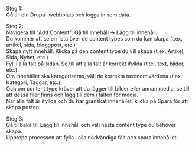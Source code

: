 Steg 1:<br />
    Gå till din Drupal-webbplats och logga in som data.<br />
 
Steg 2:<br />
    Navigera till "Add Content": Gå till Innehåll -> Lägg till innehåll.<br />
    Du kommer att se en lista över de content types som du kan skapa (t.ex. artikel, sida, bloggpost, etc.)<br />
    Skapa nytt innehåll: Klicka på den content type du vill skapa (t.ex. Artikel, Sida, Nyhet, etc.)<br />
    Fyll i alla fält på sidan. Se till att alla fält är korrekt ifyllda (titel, text, bilder, etc.)<br />
    Om innehållet ska kategoriseras, välj de korrekta taxonomivärdena (t.ex. Kategori, Taggar, etc.)<br />
    Och om content type kräver att du lägger till bilder eller annan media, se till att dessa filer finns och lägg till dem i fälten för media.<br />
    När alla fält är ifyllda och du har granskat innehållet, klicka på Spara för att skapa posten.<br />
 
Steg 3:<br />
    Gå tillbaka till Lägg till innehåll och välj nästa content type du behöver skapa.<br />
    Upprepa processen att fylla i alla nödvändiga fält och spara innehållet.<br />
